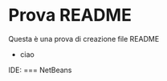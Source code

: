 <B> <BIG> Prova README </BIG> </B>
=============
<BODY>
Questa è una prova di creazione file README <BR>
<UL>
  <LI> ciao </LI>
  </UL>
  </BODY>
IDE:
===
  <BODY> NetBeans </BODY>
